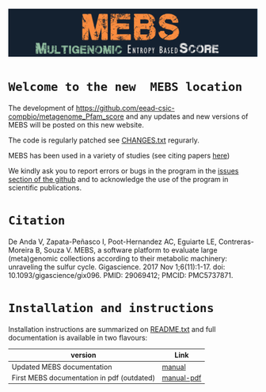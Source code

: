 ![MEBS](./images/MEBS.png) 

# `Welcome to the new  MEBS location`

The development of  https://github.com/eead-csic-compbio/metagenome_Pfam_score   and any updates and new versions of MEBS will be posted on this new website.

The code is regularly patched see [CHANGES.txt](./CHANGES.txt) regurarly. 

MEBS has been used in a variety of studies (see citing papers [here](https://scholar.google.com/scholar?oi=bibs&hl=en&cites=4642441397530015315))

We kindly ask you to report errors or bugs in the program in the [issues section of the github](https://github.com/valdeanda/mebs/issues) and to acknowledge the use of the program in scientific publications.

# `Citation`

De Anda V, Zapata-Peñasco I, Poot-Hernandez AC, Eguiarte LE, Contreras-Moreira B, Souza V. MEBS, a software platform to evaluate large (meta)genomic collections according to their metabolic machinery: unraveling the sulfur cycle. Gigascience. 2017 Nov 1;6(11):1-17. doi: 10.1093/gigascience/gix096. PMID: 29069412; PMCID: PMC5737871.

# `Installation and instructions`

Installation instructions are summarized on [README.txt](./README.txt) and full documentation is available in two        flavours:

 |version|Link|
 |-------|----|
 |Updated MEBS documentation|[manual](https://valdeanda.github.io/mebs/README-1.html)|
 |First MEBS documentation in pdf (outdated)|[manual-pdf](https://github.com/eead-csic-compbio/metagenome_Pfam_score/blob/master/manual.v1.pdf/)|
